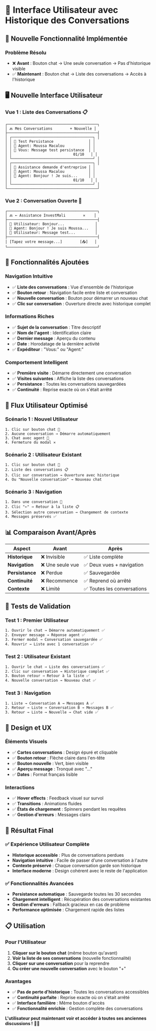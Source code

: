 # 💬 Interface Utilisateur avec Historique des Conversations

## 🎯 **Nouvelle Fonctionnalité Implémentée**

### **Problème Résolu**
- ❌ **Avant** : Bouton chat → Une seule conversation → Pas d'historique visible
- ✅ **Maintenant** : Bouton chat → Liste des conversations → Accès à l'historique

## 🖥️ **Nouvelle Interface Utilisateur**

### **Vue 1 : Liste des Conversations** 📋
```
┌─────────────────────────────────────────┐
│ 🔙 Mes Conversations        + Nouvelle │
├─────────────────────────────────────────┤
│ ┌─────────────────────────────────────┐ │
│ │ 📄 Test Persistance                │ │
│ │ 👤 Agent: Moussa Macalou           │ │
│ │ 💬 Vous: Message test persistance  │ │
│ │                            01/10   │ │
│ └─────────────────────────────────────┘ │
│ ┌─────────────────────────────────────┐ │
│ │ 📄 Assistance demande d'entreprise │ │
│ │ 👤 Agent: Moussa Macalou           │ │
│ │ 💬 Agent: Bonjour ! Je suis...     │ │
│ │                            01/10   │ │
│ └─────────────────────────────────────┘ │
└─────────────────────────────────────────┘
```

### **Vue 2 : Conversation Ouverte** 💬
```
┌─────────────────────────────────────────┐
│ 🔙 ← Assistance InvestMali        ✕    │
├─────────────────────────────────────────┤
│ 👤 Utilisateur: Bonjour...              │
│ 🤖 Agent: Bonjour ! Je suis Moussa...   │
│ 👤 Utilisateur: Message test...         │
├─────────────────────────────────────────┤
│ [Tapez votre message...]        [📤]   │
└─────────────────────────────────────────┘
```

## 🔧 **Fonctionnalités Ajoutées**

### **Navigation Intuitive**
- ✅ **Liste des conversations** : Vue d'ensemble de l'historique
- ✅ **Bouton retour** : Navigation facile entre liste et conversation
- ✅ **Nouvelle conversation** : Bouton pour démarrer un nouveau chat
- ✅ **Clic sur conversation** : Ouverture directe avec historique complet

### **Informations Riches**
- ✅ **Sujet de la conversation** : Titre descriptif
- ✅ **Nom de l'agent** : Identification claire
- ✅ **Dernier message** : Aperçu du contenu
- ✅ **Date** : Horodatage de la dernière activité
- ✅ **Expéditeur** : "Vous:" ou "Agent:"

### **Comportement Intelligent**
- ✅ **Première visite** : Démarre directement une conversation
- ✅ **Visites suivantes** : Affiche la liste des conversations
- ✅ **Persistance** : Toutes les conversations sauvegardées
- ✅ **Continuité** : Reprise exacte où on s'était arrêté

## 🎯 **Flux Utilisateur Optimisé**

### **Scénario 1 : Nouvel Utilisateur**
```
1. Clic sur bouton chat 💬
2. Aucune conversation → Démarre automatiquement
3. Chat avec agent 🤖
4. Fermeture du modal ✕
```

### **Scénario 2 : Utilisateur Existant**
```
1. Clic sur bouton chat 💬
2. Liste des conversations 📋
3. Clic sur conversation → Ouverture avec historique
4. Ou "Nouvelle conversation" → Nouveau chat
```

### **Scénario 3 : Navigation**
```
1. Dans une conversation 💬
2. Clic "←" → Retour à la liste 📋
3. Sélection autre conversation → Changement de contexte
4. Messages préservés ✅
```

## 📊 **Comparaison Avant/Après**

| Aspect | Avant | Après |
|--------|-------|-------|
| **Historique** | ❌ Invisible | ✅ Liste complète |
| **Navigation** | ❌ Une seule vue | ✅ Deux vues + navigation |
| **Persistance** | ❌ Perdue | ✅ Sauvegardée |
| **Continuité** | ❌ Recommence | ✅ Reprend où arrêté |
| **Contexte** | ❌ Limité | ✅ Toutes les conversations |

## 🧪 **Tests de Validation**

### **Test 1 : Premier Utilisateur**
```bash
1. Ouvrir le chat → Démarre automatiquement ✅
2. Envoyer message → Réponse agent ✅
3. Fermer modal → Conversation sauvegardée ✅
4. Rouvrir → Liste avec 1 conversation ✅
```

### **Test 2 : Utilisateur Existant**
```bash
1. Ouvrir le chat → Liste des conversations ✅
2. Clic sur conversation → Historique complet ✅
3. Bouton retour → Retour à la liste ✅
4. Nouvelle conversation → Nouveau chat ✅
```

### **Test 3 : Navigation**
```bash
1. Liste → Conversation A → Messages A ✅
2. Retour → Liste → Conversation B → Messages B ✅
3. Retour → Liste → Nouvelle → Chat vide ✅
```

## 🎨 **Design et UX**

### **Éléments Visuels**
- ✅ **Cartes conversations** : Design épuré et cliquable
- ✅ **Bouton retour** : Flèche claire dans l'en-tête
- ✅ **Bouton nouvelle** : Vert, bien visible
- ✅ **Aperçu message** : Tronqué avec "..."
- ✅ **Dates** : Format français lisible

### **Interactions**
- ✅ **Hover effects** : Feedback visuel sur survol
- ✅ **Transitions** : Animations fluides
- ✅ **États de chargement** : Spinners pendant les requêtes
- ✅ **Gestion d'erreurs** : Messages clairs

## 🚀 **Résultat Final**

### **✅ Expérience Utilisateur Complète**
- **Historique accessible** : Plus de conversations perdues
- **Navigation intuitive** : Facile de passer d'une conversation à l'autre
- **Contexte préservé** : Chaque conversation garde son historique
- **Interface moderne** : Design cohérent avec le reste de l'application

### **✅ Fonctionnalités Avancées**
- **Persistance automatique** : Sauvegarde toutes les 30 secondes
- **Chargement intelligent** : Récupération des conversations existantes
- **Gestion d'erreurs** : Fallback gracieux en cas de problème
- **Performance optimisée** : Chargement rapide des listes

## 📋 **Utilisation**

### **Pour l'Utilisateur**
1. **Cliquer sur le bouton chat** (même bouton qu'avant)
2. **Voir la liste de ses conversations** (nouvelle fonctionnalité)
3. **Cliquer sur une conversation** pour la reprendre
4. **Ou créer une nouvelle conversation** avec le bouton "+"

### **Avantages**
- ✅ **Pas de perte d'historique** : Toutes les conversations accessibles
- ✅ **Continuité parfaite** : Reprise exacte où on s'était arrêté
- ✅ **Interface familière** : Même bouton d'accès
- ✅ **Fonctionnalité enrichie** : Gestion complète des conversations

**L'utilisateur peut maintenant voir et accéder à toutes ses anciennes discussions !** 💬✨
